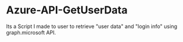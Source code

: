 ﻿# Azure-API-GetUserData

Its a Script I made to user to retrieve "user data" and "login info" using graph.microsoft API.
